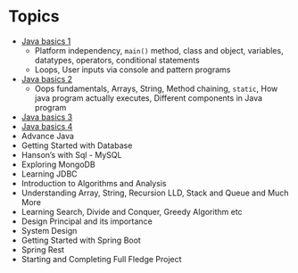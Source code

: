 # Topics
- [Java basics 1](basics1/readme.md)
  - Platform independency, `main()` method, class and object, variables, datatypes, operators, conditional statements
  - Loops, User inputs via console and pattern programs
- [Java basics 2](basics2/readme.md)
  - Oops fundamentals, Arrays, String, Method chaining, `static`, How java program actually executes, Different components in Java program
- [Java basics 3](basics3/readme.md)
- [Java basics 4](basics4/readme.md)
- Advance Java
- Getting Started with Database
- Hanson’s with Sql - MySQL
- Exploring MongoDB
- Learning JDBC
- Introduction to Algorithms and Analysis
- Understanding Array, String, Recursion LLD, Stack and Queue and Much More
- Learning Search, Divide and Conquer, Greedy Algorithm etc
- Design Principal and its importance
- System Design
- Getting Started with Spring Boot
- Spring Rest
- Starting and Completing Full Fledge Project
